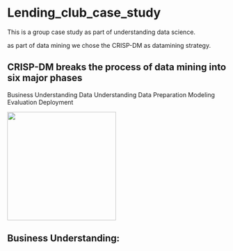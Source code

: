 # Lending_club_case_study
This is a group case study as part of understanding data science.

as part of data mining we chose the CRISP-DM as datamining strategy.

## CRISP-DM breaks the process of data mining into six major phases

Business Understanding
Data Understanding
Data Preparation
Modeling
Evaluation
Deployment

<img src="https://en.wikipedia.org/wiki/File:CRISP-DM_Process_Diagram.png" width="250">

## Business Understanding:
